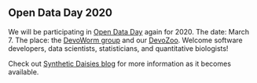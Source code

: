 ## Open Data Day 2020

We will be participating in [Open Data Day](https://opendataday.org/) again for 2020. The date: March 7. The place: the [DevoWorm group](https://devoworm.weebly.com/) and our [DevoZoo](https://devoworm.github.io/). Welcome software developers, data scientists, statisticians, and quantitative biologists!  

Check out [Synthetic Daisies blog](http://syntheticdaisies.blogspot.com/) for more information as it becomes available.  

